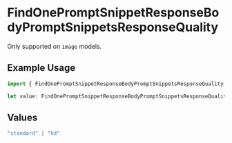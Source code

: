 # FindOnePromptSnippetResponseBodyPromptSnippetsResponseQuality

Only supported on `image` models.

## Example Usage

```typescript
import { FindOnePromptSnippetResponseBodyPromptSnippetsResponseQuality } from "@orq-ai/node/models/operations";

let value: FindOnePromptSnippetResponseBodyPromptSnippetsResponseQuality = "hd";
```

## Values

```typescript
"standard" | "hd"
```